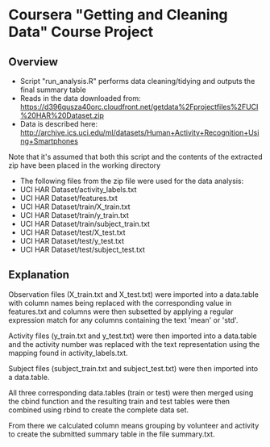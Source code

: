 Coursera "Getting and Cleaning Data" Course Project
===================================================

Overview
--------

- Script "run_analysis.R" performs data cleaning/tidying and outputs the final summary table
- Reads in the data downloaded from: 
   https://d396qusza40orc.cloudfront.net/getdata%2Fprojectfiles%2FUCI%20HAR%20Dataset.zip
- Data is described here:
   http://archive.ics.uci.edu/ml/datasets/Human+Activity+Recognition+Using+Smartphones

Note that it's assumed that both this script and the contents of the extracted zip have been placed in the working directory

- The following files from the zip file were used for the data analysis:
 - UCI HAR Dataset/activity_labels.txt
 - UCI HAR Dataset/features.txt
 - UCI HAR Dataset/train/X_train.txt
 - UCI HAR Dataset/train/y_train.txt
 - UCI HAR Dataset/train/subject_train.txt
 - UCI HAR Dataset/test/X_test.txt
 - UCI HAR Dataset/test/y_test.txt
 - UCI HAR Dataset/test/subject_test.txt

Explanation
-----------

Observation files (X_train.txt and X_test.txt) were imported into a data.table with column names being replaced with the corresponding value in features.txt and columns were then subsetted by applying a regular expression match for any columns containing the text 'mean' or 'std'.

Activity files (y_train.txt and y_test.txt) were then imported into a data.table and the activity number was replaced with the text representation using the mapping found in activity_labels.txt.

Subject files (subject_train.txt and subject_test.txt) were then imported into a data.table.

All three corresponding data.tables (train or test) were then merged using the cbind function and the resulting train and test tables were then combined using rbind to create the complete data set.

From there we calculated column means grouping by volunteer and activity to create the submitted summary table in the file summary.txt.
